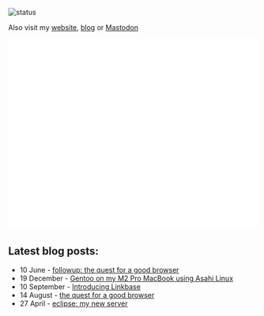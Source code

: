 ![status](https://img.shields.io/badge/status-tired-8A2BE2)

Also visit my [website](https://ahwx.org/), [blog](https://blog.ahwx.org) or [Mastodon](https://social.quack.social/@ahwx)

![Metrics](https://raw.githubusercontent.com/Ahwxorg/Ahwxorg/main/github-metrics.svg)

## Latest blog posts:
<!-- feed start -->
- 10 June - [followup: the quest for a good browser](https://blog.ahwx.org/browser-quest-part-2)
- 19 December - [Gentoo on my M2 Pro MacBook using Asahi Linux](https://blog.ahwx.org/gentoo-asahi)
- 10 September - [Introducing Linkbase](https://blog.ahwx.org/linkbase)
- 14 August - [the quest for a good browser](https://blog.ahwx.org/browser-quest)
- 27 April - [eclipse; my new server](https://blog.ahwx.org/eclipse)
<!-- feed end -->
